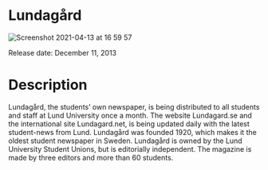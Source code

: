 # Lundagård
![Screenshot 2021-04-13 at 16 59 57](https://user-images.githubusercontent.com/6424790/114574630-b402f280-9c79-11eb-9346-22e6c3cc7534.png)

Release date: December 11, 2013

# Description
Lundagård, the students’ own newspaper, is being distributed to all students and staff at Lund University once a month.
The website Lundagard.se and the international site Lundagard.net, is being updated daily with the latest student-news from Lund.
Lundagård was founded 1920, which makes it the oldest student newspaper in Sweden.
Lundagård is owned by the Lund University Student Unions, but is editorially independent.
The magazine is made by three editors and more than 60 students.
